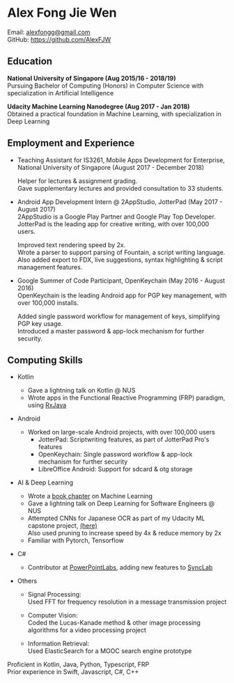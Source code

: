 # Alex Fong Jie Wen

Email: alexfongg@gmail.com  
GitHub: <https://github.com/AlexFJW>  

## Education

__National University of Singapore (Aug 2015/16 - 2018/19)__  
Pursuing Bachelor of Computing (Honors) in Computer Science with specialization in Artificial Intelligence  

__Udacity Machine Learning Nanodegree (Aug 2017 - Jan 2018)__  
Obtained a practical foundation in Machine Learning, with specialization in Deep Learning  

## Employment and Experience

* Teaching Assistant for IS3261, Mobile Apps Development for Enterprise, National University of Singapore (August 2017 - December 2018)  

    Helper for lectures & assignment grading.  
    Gave supplementary lectures and provided consultation to 33 students.  

* Android App Development Intern @ 2AppStudio, JotterPad (May 2017 - August 2017)  
2AppStudio is a Google Play Partner and Google Play Top Developer.  
JotterPad is the leading app for creative writing, with over 100,000 users.  

    Improved text rendering speed by 2x.  
Wrote a parser to support parsing of Fountain, a script writing language.  
Also added export to FDX, live suggestions, syntax highlighting & script management features.  

* Google Summer of Code Participant, OpenKeychain (May 2016 - August 2016)  
OpenKeychain is the leading Android app for PGP key management, with over 100,000 installs.

    Added single password workflow for management of keys, simplifying PGP key usage.  
    Introduced a master password & app-lock mechanism for further security.  

## Computing Skills

* Kotlin
  - Gave a lightning talk on Kotlin @ NUS  
  - Wrote apps in the Functional Reactive Programming (FRP) paradigm, using [RxJava](https://github.com/ReactiveX/RxJava)
    
    
* Android
  - Worked on large-scale Android projects, with over 100,000 users  
    - JotterPad: Scriptwriting features, as part of JotterPad Pro's features
    - OpenKeychain: Single password workflow & app-lock mechanism for further security
    - LibreOffice Android: Support for sdcard & otg storage
  
   
* AI & Deep Learning
  - Wrote a [book chapter](https://github.com/se-edu/learningresources/blob/master/contents/ai/ml.md) on Machine Learning 
  - Gave a lightning talk on Deep Learning for Software Engineers @ NUS
  - Attempted CNNs for Japanese OCR as part of my Udacity ML capstone project,  [(here)](https://github.com/alexfjw/jp-ocr-prunned-cnn)  
   Also used pruning to increase speed by 4x & reduce memory by 2x 
  - Familiar with Pytorch, Tensorflow

  
* C#
    - Contributor at [PowerPointLabs](https://www.comp.nus.edu.sg/~pptlabs/), adding new features to [SyncLab](https://www.comp.nus.edu.sg/~pptlabs/docs/sync-lab.html)
    

* Others
  - Signal Processing:  
  Used FFT for frequency resolution in a message transmission project
  
  - Computer Vision:   
  Coded the Lucas-Kanade method & other image processing algorithms for a video processing project
  
  - Information Retrieval:  
   Used ElasticSearch for a MOOC search engine prototype

Proficient in Kotlin, Java, Python, Typescript, FRP  
Prior experience in Swift, Javascript, C#, C++  

